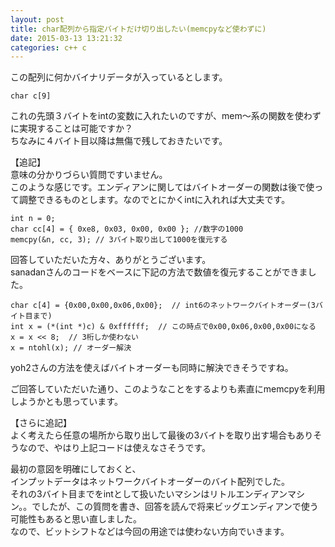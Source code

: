 ```yaml
---
layout: post
title: char配列から指定バイトだけ切り出したい(memcpyなど使わずに)
date: 2015-03-13 13:21:32
categories: c++ c
---
```

<!-- {% raw %} -->
<p>この配列に何かバイナリデータが入っているとします。</p>

<pre><code>char c[9]
</code></pre>

<p>これの先頭３バイトをintの変数に入れたいのですが、mem～系の関数を使わずに実現することは可能ですか？<br>
ちなみに４バイト目以降は無傷で残しておきたいです。</p>

<p>【追記】<br>
意味の分かりづらい質問ですいません。<br>
このような感じです。エンディアンに関してはバイトオーダーの関数は後で使って調整できるものとします。なのでとにかくintに入れれば大丈夫です。</p>

<pre><code>int n = 0;
char cc[4] = { 0xe8, 0x03, 0x00, 0x00 }; //数字の1000
memcpy(&amp;n, cc, 3); // 3バイト取り出して1000を復元する
</code></pre>

<p>回答していただいた方々、ありがとうございます。<br>
sanadanさんのコードをベースに下記の方法で数値を復元することができました。</p>

<pre><code>char c[4] = {0x00,0x00,0x06,0x00};  // int6のネットワークバイトオーダー(3バイト目まで)
int x = (*(int *)c) &amp; 0xffffff;  // この時点で0x00,0x06,0x00,0x00になる
x = x &lt;&lt; 8;  // 3桁しか使わない
x = ntohl(x); // オーダー解決
</code></pre>

<p>yoh2さんの方法を使えばバイトオーダーも同時に解決できそうですね。</p>

<p>ご回答していただいた通り、このようなことをするよりも素直にmemcpyを利用しようかとも思っています。</p>

<p>【さらに追記】<br>
よく考えたら任意の場所から取り出して最後の3バイトを取り出す場合もありそうなので、やはり上記コードは使えなさそうです。</p>

<p>最初の意図を明確にしておくと、<br>
インプットデータはネットワークバイトオーダーのバイト配列でした。<br>
それの3バイト目までをintとして扱いたいマシンはリトルエンディアンマシン。。でしたが、この質問を書き、回答を読んで将来ビッグエンディアンで使う可能性もあると思い直しました。<br>
なので、ビットシフトなどは今回の用途では使わない方向でいきます。</p>
<!-- {% endraw %} -->
